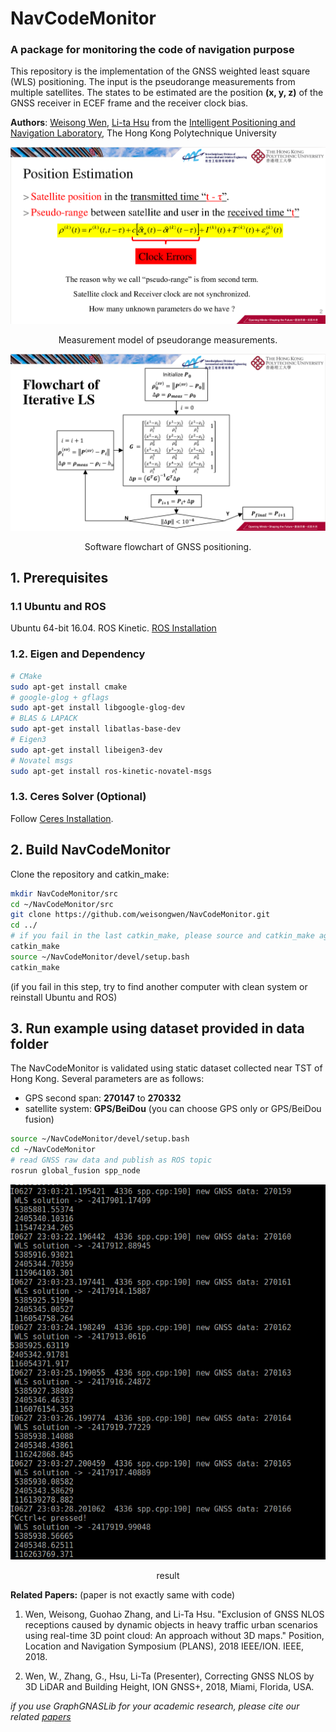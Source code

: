 # NavCodeMonitor
### A package for monitoring the code of navigation purpose

This repository is the implementation of the GNSS weighted least square (WLS) positioning. The input is the pseudorange measurements from multiple satellites. The states to be estimated are the position **(x, y, z)** of the GNSS receiver in ECEF frame and the receiver clock bias.

**Authors**: [Weisong Wen](https://weisongwen.wixsite.com/weisongwen), [Li-ta Hsu](https://www.polyu-ipn-lab.com/) from the [Intelligent Positioning and Navigation Laboratory](https://www.polyu-ipn-lab.com/), The Hong Kong Polytechnique University


<p align="center">
  <img width="712pix" src="img/psr_model.png">
</p>
<center> Measurement model of pseudorange measurements.</center>

<p align="center">
  <img width="712pix" src="img/flowchart.png">
</p>

<center> Software flowchart of GNSS positioning.</center>

## 1. Prerequisites
### 1.1 **Ubuntu** and **ROS**
Ubuntu 64-bit 16.04.
ROS Kinetic. [ROS Installation](http://wiki.ros.org/ROS/Installation)


### 1.2. **Eigen and Dependency**
```bash
# CMake
sudo apt-get install cmake
# google-glog + gflags
sudo apt-get install libgoogle-glog-dev
# BLAS & LAPACK
sudo apt-get install libatlas-base-dev
# Eigen3
sudo apt-get install libeigen3-dev
# Novatel msgs
sudo apt-get install ros-kinetic-novatel-msgs
```
### 1.3. **Ceres Solver** (Optional)
Follow [Ceres Installation](http://ceres-solver.org/installation.html).

## 2. Build NavCodeMonitor
Clone the repository and catkin_make:
```bash
mkdir NavCodeMonitor/src
cd ~/NavCodeMonitor/src
git clone https://github.com/weisongwen/NavCodeMonitor.git
cd ../
# if you fail in the last catkin_make, please source and catkin_make again
catkin_make
source ~/NavCodeMonitor/devel/setup.bash
catkin_make
```
(if you fail in this step, try to find another computer with clean system or reinstall Ubuntu and ROS)

## 3. Run example using dataset provided in **data folder**   
The NavCodeMonitor is validated using static dataset collected near TST of Hong Kong. Several parameters are as follows:
  - GPS second span: **270147** to **270332**
  - satellite system: **GPS/BeiDou** (you can choose GPS only or GPS/BeiDou fusion)

```bash
source ~/NavCodeMonitor/devel/setup.bash
cd ~/NavCodeMonitor
# read GNSS raw data and publish as ROS topic
rosrun global_fusion spp_node

```
<p align="center">
  <img width="712pix" src="img/result.png">
</p>
<center> result</center>

**Related Papers:** (paper is not exactly same with code)
1. Wen, Weisong, Guohao Zhang, and Li-Ta Hsu. "Exclusion of GNSS NLOS receptions caused by dynamic objects in heavy traffic urban scenarios using real-time 3D point cloud: An approach without 3D maps." Position, Location and Navigation Symposium (PLANS), 2018 IEEE/ION. IEEE, 2018. 

2. Wen, W., Zhang, G., Hsu, Li-Ta (Presenter), Correcting GNSS NLOS by 3D LiDAR and Building Height, ION GNSS+, 2018, Miami, Florida, USA.

*if you use GraphGNASLib for your academic research, please cite our related [papers](https://www.polyu-ipn-lab.com/)*